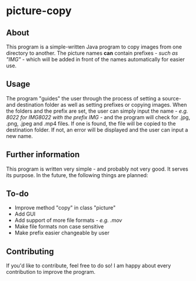 # picture-copy

## About
This program is a simple-written Java program to copy images from one directory to another. The picture names **can** contain prefixes - *such as "IMG"* - which will be added in front of the names automatically for easier use.

## Usage
The program "guides" the user through the process of setting a source- and destination folder as well as setting prefixes or copying images. When the folders and the prefix are set, the user can simply input the name - *e.g. 8022 for IMG8022 with the prefix IMG* - and the program will check for .jpg, .png, .jpeg and .mp4 files. If one is found, the file will be copied to the destination folder. If not, an error will be displayed and the user can input a new name.

## Further information

This program is written very simple - and probably not very good. It serves its purpose. In the future, the following things are planned:

## To-do
- Improve method "copy" in class "picture"
- Add GUI
- Add support of more file formats - *e.g. .mov*
- Make file formats non case sensitive
- Make prefix easier changeable by user

## Contributing
If you'd like to contribute, feel free to do so! I am happy about every contribution to improve the program.
